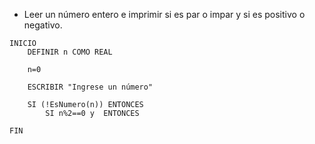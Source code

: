 * Leer un número entero e imprimir si es par o impar y si es positivo o negativo.
```
INICIO
    DEFINIR n COMO REAL

    n=0

    ESCRIBIR "Ingrese un número"

    SI (!EsNumero(n)) ENTONCES
        SI n%2==0 y  ENTONCES

FIN
``` 